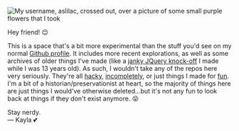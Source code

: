 ![My username, aslilac, crossed out, over a picture of some small purple flowers that I took](https://cdn.mckayla.cloud/-/evkfz7v2dyhx5c/BANNER.webp)

Hey friend! 😌

This is a space that's a bit more experimental than the stuff you'd see on my normal [Github profile]. It includes more recent explorations, as well as some archives of older things I've made (like a [janky JQuery knock-off][ally] I made while I was 13 years old). As such, I wouldn't take any of the repos here very seriously. They're all [hacky][cakeday], [incompletely][cherry], or just things I made for [fun][intro]. I'm a bit of a historian/preservationist at heart, so the majority of things here are just things I would've otherwise deleted...but it's not any fun to look back at things if they don't exist anymore. 😝

Stay nerdy.  
— Kayla 💕

[github profile]: https://github.com/aslilac
[ally]: https://github.com/xaslilac/ally
[cakeday]: https://github.com/xaslilac/cakeday
[cherry]: https://github.com/xaslilac/cherry
[intro]: https://github.com/xaslilac/intro
